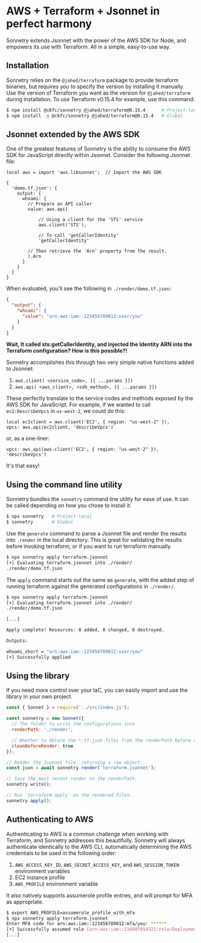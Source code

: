 # AWS + Terraform + Jsonnet in perfect harmony

Sonnetry extends Jsonnet with the power of the AWS SDK for Node, and empowers its use with Terraform. All in a simple, easy-to-use way.

## Installation

Sonnetry relies on the `@jahed/terraform` package to provide terraform binaries, but requires you to specify the version by installing it manually. Use the version of Terraform you want as the version for `@jahed/terraform` during installation. To use Terraform v0.15.4 for example, use this command:

```sh
$ npm install @c6fc/sonnetry @jahed/terraform@0.15.4      # Project-local
$ npm install -g @c6fc/sonnetry @jahed/terraform@0.15.4   # Global
```

## Jsonnet extended by the AWS SDK

One of the greatest features of Sonnetry is the ability to consume the AWS SDK for JavaScript directly within Jsonnet. Consider the following Jsonnet file:

```jsonnet
local aws = import 'aws.libsonnet';  // Import the AWS SDK

{
  'demo.tf.json': {
    output: {
      whoami: {
      	// Prepare an API caller
        value: aws.api(		

            // Using a client for the 'STS' service	
            aws.client('STS'),

            // To call 'getCallerIdentity'
            'getCallerIdentity'

        // Then retrieve the 'Arn' property from the result.
        ).Arn
      }
    }
  }
}
```

When evaluated, you'll see the following in `./render/demo.tf.json:`

```json
{
  "output": {
    "whoami": {
      "value": "arn:aws:iam::123456789012:user/you"
    }
  }
}
````

**Wait, It called sts:getCallerIdentity, and injected the Identity ARN into the Terraform configuration? How is this possible?!**

Sonnetry accomplishes this through two very simple native functions added to Jsonnet:
1. `aws.client( <service_code>, [{ ...params }])`
2. `aws.api( <aws_client>, <sdk_method>, [{ ...params }])`

These perfectly translate to the service codes and methods exposed by the AWS SDK for JavaScript. For example, if we wanted to call `ec2:DescribeVpcs` in `us-west-2`, we could do this:

```jsonnet
local ec2client = aws.client('EC2', { region: "us-west-2" }),
vpcs: aws.api(ec2client, 'describeVpcs')
```

or, as a one-liner:

```jsonnet
vpcs: aws.api(aws.client('EC2', { region: "us-west-2" }), 'describeVpcs')
```

It's that easy!


## Using the command line utility

Sonnetry bundles the `sonnetry` command line utility for ease of use. It can be called depending on how you chose to install it:

```sh
$ npx sonnetry   # Project-local
$ sonnetry       # Global
```

Use the `generate` command to parse a Jsonnet file and render the results into `.render` in the local directory. This is great for validating the results before invoking terraform, or if you want to run terraform manually.

```sh
$ npx sonnetry apply terraform.jsonnet
[+] Evaluating terraform.jsonnet into ./render/
./render/demo.tf.json
```

The `apply` command starts out the same as `generate`, with the added step of running terraform against the generated configurations in `./render/`.

```sh
$ npx sonnetry apply terraform.jsonnet
[+] Evaluating terraform.jsonnet into ./render/
./render/demo.tf.json

[...]

Apply complete! Resources: 0 added, 0 changed, 0 destroyed.

Outputs:

whoami_short = "arn:aws:iam::123456789012:user/you"
[+] Successfully applied
```

## Using the library

If you need more control over your IaC, you can easily import and use the library in your own project.

```javascript
const { Sonnet } = require('../src/index.js');

const sonnetry = new Sonnet({
  // The folder to write the configurations into
  renderPath: './render',

  // Whether to delete the *.tf.json files from the renderPath before rendering		
  cleanBeforeRender: true
});

// Render the Jsonnet file, returning a raw object.
const json = await sonnetry.render('terraform.jsonnet');

// Save the most recent render to the renderPath.
sonnetry.write();

// Run `terraform apply` on the rendered files.
sonnetry.apply();
````

## Authenticating to AWS

Authenticating to AWS is a common challenge when working with Terraform, and Sonnetry addresses this beautifully. Sonnetry will always authenticate identically to the AWS CLI, automatically determining the AWS credentials to be used in the following order:
1. `AWS_ACCESS_KEY_ID`, `AWS_SECRET_ACCESS_KEY`, and `AWS_SESSION_TOKEN` environment variables
2. EC2 instance profile
3. `AWS_PROFILE` environment variable

It also natively supports assumerole profile entries, and will prompt for MFA as appropriate.

```sh
$ export AWS_PROFILE=assumerole_profile_with_mfa
$ npx sonnetry apply terraform.jsonnet
Enter MFA code for arn:aws:iam::123456789012:mfa/you: ******
[+] Successfully assumed role [arn:aws:iam::210987654321:role/Deployment]
[...]
```